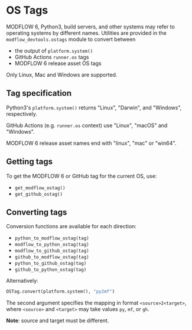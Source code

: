 # OS Tags

MODFLOW 6, Python3, build servers, and other systems may refer to operating systems by different names. Utilities are provided in the `modflow_devtools.ostags` module to convert between

- the output of `platform.system()`
- GitHub Actions `runner.os` tags
- MODFLOW 6 release asset OS tags

Only Linux, Mac and Windows are supported.

## Tag specification

Python3's `platform.system()` returns "Linux", "Darwin", and "Windows", respectively.

GitHub Actions (e.g. `runner.os` context) use "Linux", "macOS" and "Windows".

MODFLOW 6 release asset names end with "linux", "mac" or "win64".

## Getting tags

To get the MODFLOW 6 or GitHub tag for the current OS, use:

- `get_modflow_ostag()`
- `get_github_ostag()`

## Converting tags

Conversion functions are available for each direction:

- `python_to_modflow_ostag(tag)`
- `modflow_to_python_ostag(tag)`
- `modflow_to_github_ostag(tag)`
- `github_to_modflow_ostag(tag)`
- `python_to_github_ostag(tag)`
- `github_to_python_ostag(tag)`

Alternatively:

```python
OSTag.convert(platform.system(), "py2mf")
```

The second argument specifies the mapping in format `<source>2<target>`, where `<source>` and `<target>` may take values `py`, `mf`, or `gh`.

**Note**: source and target must be different.
